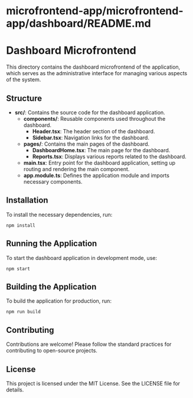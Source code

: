 # microfrontend-app/microfrontend-app/dashboard/README.md

# Dashboard Microfrontend

This directory contains the dashboard microfrontend of the application, which serves as the administrative interface for managing various aspects of the system.

## Structure

- **src/**: Contains the source code for the dashboard application.
  - **components/**: Reusable components used throughout the dashboard.
    - **Header.tsx**: The header section of the dashboard.
    - **Sidebar.tsx**: Navigation links for the dashboard.
  - **pages/**: Contains the main pages of the dashboard.
    - **DashboardHome.tsx**: The main page for the dashboard.
    - **Reports.tsx**: Displays various reports related to the dashboard.
  - **main.tsx**: Entry point for the dashboard application, setting up routing and rendering the main component.
  - **app.module.ts**: Defines the application module and imports necessary components.

## Installation

To install the necessary dependencies, run:

```
npm install
```

## Running the Application

To start the dashboard application in development mode, use:

```
npm start
```

## Building the Application

To build the application for production, run:

```
npm run build
```

## Contributing

Contributions are welcome! Please follow the standard practices for contributing to open-source projects.

## License

This project is licensed under the MIT License. See the LICENSE file for details.
